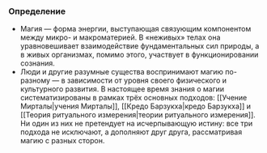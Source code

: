 ### Определение
- Магия — форма энергии, выступающая связующим компонентом между микро- и макроматерией. В «неживых» телах она уравновешивает взаимодействие фундаментальных сил природы, а в живых организмах, помимо этого, участвует в функционировании сознания.
- Люди и другие разумные существа воспринимают магию по-разному — в зависимости от уровня своего физического и культурного развития. В настоящее время знания о магии систематизированы в рамках трёх основных подходов: [[Учение Мирталы|учения Мирталы]], [[Кредо Барзукха|кредо Барзукха]] и [[Теория ритуального измерения|теории ритуального измерения]]. Ни один из них не претендует на исчерпывающую истину: все три подхода не исключают, а дополняют друг друга, рассматривая магию с разных сторон.